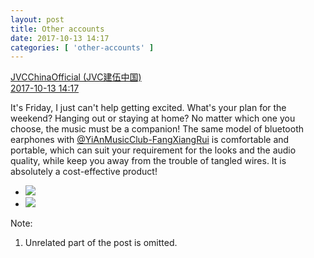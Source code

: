 ```yaml
---
layout: post
title: Other accounts
date: 2017-10-13 14:17
categories: [ 'other-accounts' ]
---
```


<div class="weibo-post-name">
  <a href="http://weibo.com/everio">JVCChinaOfficial (JVC建伍中国)</a>
</div>
<div class="weibo-info">
  <a href="http://weibo.com/2539816551/Fqb97ADIf">2017-10-13 14:17</a>
</div>

It's Friday, I just can't help getting excited. What's your plan for the weekend? Hanging out or staying at home? No matter which one you choose, the music must be a companion! The same model of bluetooth earphones with [@YiAnMusicClub-FangXiangRui](http://weibo.com/u/6117583008) is comfortable and portable, which can suit your requirement for the looks and the audio quality, while keep you away from the trouble of tangled wires. It is absolutely a cost-effective product!

<!-- more -->

<ul class="weibo-pic-list-1">
  <li class="weibo-pic">
    <a href="https://wx3.sinaimg.cn/mw690/97628667ly1fkgl0lerd3j21hc0j149s.jpg"><img src="https://wx3.sinaimg.cn/thumb150/97628667ly1fkgl0lerd3j21hc0j149s.jpg" /></a>
  </li>
  <li class="weibo-pic">
    <a href="https://wx2.sinaimg.cn/mw690/97628667ly1fkglfl2r10j21kw1p6kjo.jpg"><img src="https://wx2.sinaimg.cn/thumb150/97628667ly1fkglfl2r10j21kw1p6kjo.jpg" /></a>
  </li>
</ul>

Note:
1. Unrelated part of the post is omitted.

